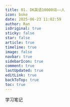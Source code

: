 ```yaml
---
title: 01. DK英语10000词——人
icon: boke
date: 2025-06-23 11:02:59
author: Ran
isOriginal: true
sticky: false
star: false
article: true
timeline: true
image: false
navbar: true
sidebarIcon: true
comment: true
lastUpdated: true
editLink: true
backToTop: true
toc: true
---
```


学习笔记

